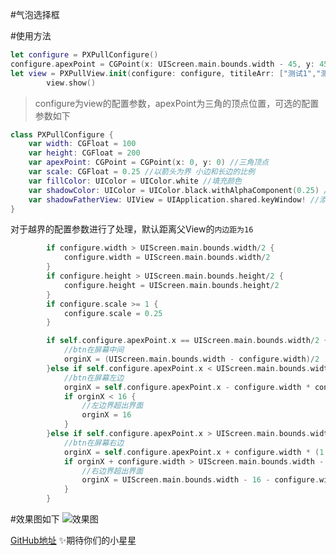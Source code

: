 #气泡选择框

#使用方法
``` swift
let configure = PXPullConfigure()
configure.apexPoint = CGPoint(x: UIScreen.main.bounds.width - 45, y: 45)
let view = PXPullView.init(configure: configure, titileArr: ["测试1","测试2","测试3","测试4","测试5"])
        view.show()
```
>configure为view的配置参数，apexPoint为三角的顶点位置，可选的配置参数如下
``` swift
class PXPullConfigure {
    var width: CGFloat = 100
    var height: CGFloat = 200
    var apexPoint: CGPoint = CGPoint(x: 0, y: 0) //三角顶点
    var scale: CGFloat = 0.25 //以箭头为界 小边和长边的比例
    var fillColor: UIColor = UIColor.white //填充颜色
    var shadowColor: UIColor = UIColor.black.withAlphaComponent(0.25) //遮罩颜色
    var shadowFatherView: UIView = UIApplication.shared.keyWindow! //添加的view
}
```
对于越界的配置参数进行了处理，默认距离父View的`内边距为16`
``` swift
        if configure.width > UIScreen.main.bounds.width/2 {
            configure.width = UIScreen.main.bounds.width/2
        }
        if configure.height > UIScreen.main.bounds.height/2 {
            configure.height = UIScreen.main.bounds.height/2
        }
        if configure.scale >= 1 {
            configure.scale = 0.25
        }
```
``` swift
        if self.configure.apexPoint.x == UIScreen.main.bounds.width/2 {
            //btn在屏幕中间
            orginX = (UIScreen.main.bounds.width - configure.width)/2
        }else if self.configure.apexPoint.x < UIScreen.main.bounds.width/2{
            //btn在屏幕左边
            orginX = self.configure.apexPoint.x - configure.width * configure.scale
            if orginX < 16 {
                //左边界超出界面
                orginX = 16
            }
        }else if self.configure.apexPoint.x > UIScreen.main.bounds.width/2{
            //btn在屏幕右边
            orginX = self.configure.apexPoint.x + configure.width * (1 - configure.scale)
            if orginX + configure.width > UIScreen.main.bounds.width - 16 {
                //右边界超出界面
                orginX = UIScreen.main.bounds.width - 16 - configure.width
            }
        }
``` 
#效果图如下
![效果图](https://upload-images.jianshu.io/upload_images/2260856-bb1c072222fbc6c9.jpg?imageMogr2/auto-orient/strip%7CimageView2/2/w/1240)

 [GitHub地址](超链接地址 "https://github.com/px123zx/PXPullView")
✨期待你们的小星星
